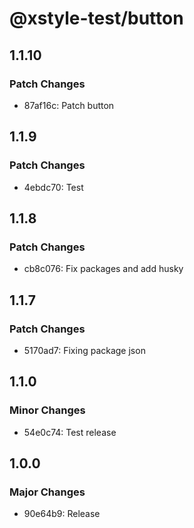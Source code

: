 # @xstyle-test/button

## 1.1.10

### Patch Changes

- 87af16c: Patch button

## 1.1.9

### Patch Changes

- 4ebdc70: Test

## 1.1.8

### Patch Changes

- cb8c076: Fix packages and add husky

## 1.1.7

### Patch Changes

- 5170ad7: Fixing package json

## 1.1.0

### Minor Changes

- 54e0c74: Test release

## 1.0.0

### Major Changes

- 90e64b9: Release
